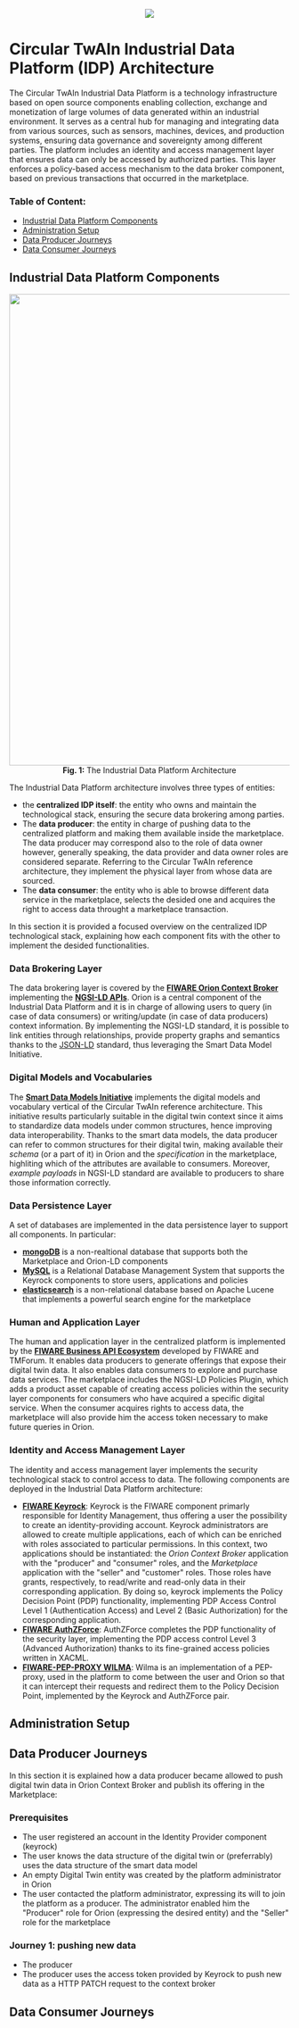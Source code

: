 
<p align="center">
  <img  src="https://github.com/Engineering-Research-and-Development/circular-twain_industrial_data_platform/assets/103200695/48c05e6d-ccbc-488f-97f9-bce4cbde07f2">
</p>



# Circular TwAIn Industrial Data Platform (IDP) Architecture


The Circular TwAIn Industrial Data Platform is a technology infrastructure based on open source components enabling collection, exchange and monetization of large volumes of data generated within an industrial environment. It serves as a central hub for managing and integrating data from various sources, such as sensors, machines, devices, and production systems, ensuring data governance and sovereignty among different parties. The platform includes an identity and access management layer that ensures data can only be accessed by authorized parties. This layer enforces a policy-based access mechanism to the data broker component, based on previous transactions that occurred in the marketplace.
 

### Table of Content:
- [Industrial Data Platform Components](#industrial-data-platform-components)
- [Administration Setup](#administration-setup)
- [Data Producer Journeys](#data-producer-journeys)
- [Data Consumer Journeys](#data-consumer-journeys)


## Industrial Data Platform Components

<p align="center">
 <img width=845 heigth=460 src="https://github.com/Engineering-Research-and-Development/circular-twain_industrial_data_platform/assets/103200695/7997ed5a-7fa9-4a82-baad-d428ee5b86fb">
  <br />
  <b>Fig. 1:</b> The Industrial Data Platform Architecture
</p>



The Industrial Data Platform architecture involves three types of entities:
- the **centralized IDP itself**: the entity who owns and maintain the technological stack, ensuring the secure data brokering among parties.
- The **data producer**: the entity in charge of pushing data to the centralized platform and making them available inside the marketplace. The data producer may correspond also to the role of data owner however, generally speaking, the data provider and data owner roles are considered separate. Referring to the Circular TwAIn reference architecture, they implement the physical layer from whose data are sourced.
- The **data consumer**: the entity who is able to browse different data service in the marketplace, selects the desided one and acquires the right to access data throught a marketplace transaction.

In this section it is provided a focused overview on the centralized IDP technological stack, explaining how each component fits with the other to implement the desided functionalities.


### Data Brokering Layer

The data brokering layer is covered by the [**FIWARE Orion Context Broker**](https://fiware-orion.readthedocs.io/en/master/) implementing the [**NGSI-LD APIs**](https://www.etsi.org/deliver/etsi_gs/CIM/001_099/009/01.04.01_60/gs_cim009v010401p.pdf). Orion is a central component of the Industrial Data Platform and it is in charge of allowing users to query (in case of data consumers) or writing/update (in case of data producers) context information. By implementing the NGSI-LD standard, it is possible to link entities through relationships, provide property graphs and semantics thanks to the [JSON-LD](https://json-ld.org/) standard, thus leveraging the Smart Data Model Initiative.


### Digital Models and Vocabularies

The [**Smart Data Models Initiative**](https://www.fiware.org/smart-data-models/) implements the digital models and vocabulary vertical of the Circular TwAIn reference architecture. This initiative results particularly suitable in the digital twin context since it aims to standardize data models under common structures, hence improving data interoperability. Thanks to the smart data models, the data producer can refer to common structures for their digital twin, making available their *schema* (or a part of it) in Orion and the *specification* in the marketplace, highliting which of the attributes are available to consumers. Moreover, *example payloads* in NGSI-LD standard are available to producers to share those information correctly.


### Data Persistence Layer

A set of databases are implemented in the data persistence layer to support all components. In particular:
- [**mongoDB**](https://www.mongodb.com/docs/) is a non-realtional database that supports both the Marketplace and Orion-LD components
- [**MySQL**](https://dev.mysql.com/doc/) is a Relational Database Management System that supports the Keyrock components to store users, applications and policies
- [**elasticsearch**](https://www.elastic.co/guide/index.html) is a non-relational database based on Apache Lucene that implements a powerful search engine for the marketplace


### Human and Application Layer

The human and application layer in the centralized platform is implemented by the [**FIWARE Business API Ecosystem**](https://business-api-ecosystem.readthedocs.io/en/latest/) developed by FIWARE and TMForum. It enables data producers to generate offerings that expose their digital twin data. It also enables data consumers to explore and purchase data services. The marketplace includes the NGSI-LD Policies Plugin, which adds a product asset capable of creating access policies within the security layer components for consumers who have acquired a specific digital service. When the consumer acquires rights to access data, the marketplace will also provide him the access token necessary to make future queries in Orion.


### Identity and Access Management Layer

The identity and access management layer implements the security technological stack to control access to data. The following components are deployed in the Industrial Data Platform architecture:
- [**FIWARE Keyrock**](https://fiware-idm.readthedocs.io/en/latest/): Keyrock is the FIWARE component primarly responsible for Identity Management, thus offering a user the possibility to create an identity-providing account. Keyrock administrators are allowed to create multiple applications, each of which can be enriched with roles associated to particular permissions. In this context, two applications should be instantiated: the *Orion Context Broker* application with the "producer" and "consumer" roles, and the *Marketplace* application with the "seller" and "customer" roles. Those roles have grants, respectively, to read/write and read-only data in their corresponding application. By doing so, keyrock implements the Policy Decision Point (PDP) functionality, implementing PDP Access Control Level 1 (Authentication Access) and Level 2 (Basic Authorization) for the corresponding application.
- [**FIWARE AuthZForce**](https://authzforce-ce-fiware.readthedocs.io/en/latest/): AuthZForce completes the PDP functionality of the security layer, implementing the PDP access control Level 3 (Advanced Authorization) thanks to its fine-grained access policies written in XACML.
- [**FIWARE-PEP-PROXY WILMA**](https://fiware-pep-proxy.readthedocs.io/en/latest/): Wilma is an implementation of a PEP-proxy, used in the platform to come between the user and Orion so that it can intercept their requests and redirect them to the Policy Decision Point, implemented by the Keyrock and AuthZForce pair. 



## Administration Setup




## Data Producer Journeys

In this section it is explained how a data producer became allowed to push digital twin data in Orion Context Broker and publish its offering in the Marketplace:

### Prerequisites
- The user registered an account in the Identity Provider component (keyrock)
- The user knows the data structure of the digital twin or (preferrably) uses the data structure of the smart data model
- An empty Digital Twin entity was created by the platform administrator in Orion
- The user contacted the platform administrator, expressing its will to join the platform as a producer. The administrator enabled him the "Producer" role for Orion (expressing the desired entity) and the "Seller" role for the marketplace

### Journey 1: pushing new data

- The producer
- The producer uses the access token provided by Keyrock to push new data as a HTTP PATCH request to the context broker





## Data Consumer Journeys

